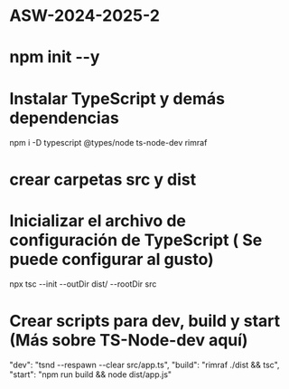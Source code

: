 # ASW-2024-2025-2

# npm init --y

# Instalar TypeScript y demás dependencias

npm i -D typescript @types/node ts-node-dev rimraf

# crear carpetas src y dist

# Inicializar el archivo de configuración de TypeScript ( Se puede configurar al gusto)

npx tsc --init --outDir dist/ --rootDir src

# Crear scripts para dev, build y start (Más sobre TS-Node-dev aquí)

  "dev": "tsnd --respawn --clear src/app.ts",
  "build": "rimraf ./dist && tsc",
  "start": "npm run build && node dist/app.js"
